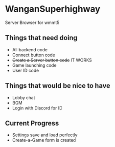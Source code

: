 # WanganSuperhighway
Server Browser for wmmt5

## Things that need doing
- All backend code
- Connect button code
- ~~Create a Server button code~~ IT WORKS
- Game launching code
- User ID code

## Things that would be nice to have
- Lobby chat
- BGM
- Login with Discord for ID

## Current Progress
- Settings save and load perfectly
- Create-a-Game form is created
